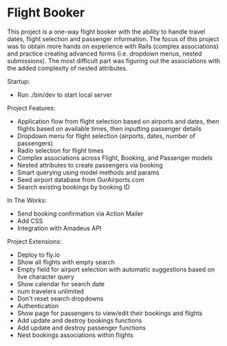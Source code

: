 # Flight Booker

This project is a one-way flight booker with the ability to handle travel dates, flight selection and passenger information.
The focus of this project was to obtain more hands on experience with Rails (complex associations) and practice creating advanced forms (i.e. dropdown menus, nested submissions). The most difficult part was figuring out the associations with the added complexity of nested attributes.

Startup:
* Run ./bin/dev to start local server

Project Features:
* Application flow from flight selection based on airports and dates, then flights based on available times, then inputting passenger details
* Dropdown menu for flight selection (airports, dates, number of passengers)
* Radio selection for flight times
* Complex associations across Flight, Booking, and Passenger models
* Nested attributes to create passengers via booking
* Smart querying using model methods and params
* Seed airport database from OurAirports.com
* Search existing bookings by booking ID

In The Works:
* Send booking confirmation via Action Mailer
* Add CSS
* Integration with Amadeus API

Project Extensions:
* Deploy to fly.io
* Show all flights with empty search
* Empty field for airport selection with automatic suggestions based on live character query
* Show calendar for search date
* num travelers unlimited
* Don't reset search dropdowns
* Authentication
* Show page for passengers to view/edit their bookings and flights
* Add update and destroy bookings functions
* Add update and destroy passenger functions
* Nest bookings associations within flights
